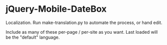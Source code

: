 jQuery-Mobile-DateBox
=====================

Localization.  Run make-translation.py to automate the process, or hand edit.

Include as many of these per-page / per-site as you want.  Last loaded will 
be the "default" language.

